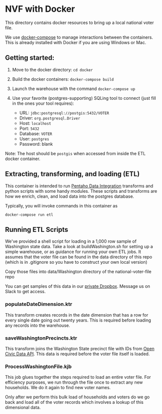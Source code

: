 # NVF with Docker

This directory contains docker resources to bring up a local national voter file.

We use [docker-compose](https://docs.docker.com/compose/) to manage interactions between the containers. This is already installed with Docker if you are using Windows or Mac.

## Getting started:

1. Move to the docker directory: `cd docker`
2. Build the docker containers: `docker-compose build`
3. Launch the warehouse with the command `docker-compose up`

4. Use your favorite (postgres-supporting) SQLing tool to connect (just fill in the ones your tool requires):

   * URL: `jdbc:postgresql://postgis:5432/VOTER` 
   * Driver: `org.postgresql.Driver`
   * Host: `localhost`
   * Port: `5432`
   * Database: `VOTER`
   * User: `postgres`
   * Password: blank

Note: The host should be `postgis` when accessed from inside the ETL docker container.

## Extracting, transforming, and loading (ETL)

This container is intended to run [Pentaho Data Integration](http://community.pentaho.com/projects/data-integration/) transforms and python scripts with some handy modules. These scripts and transforms are how we enrich, clean, and load data into the postgres database.

Typically, you will invoke commands in this container as 

`docker-compose run etl` 

## Running ETL Scripts

We've provided a shell script for loading in a 1,000 row sample of Washington state data. Take a look at buildWashington.sh for setting up a simple warehouse, or as guidance for running your own ETL jobs. It assumes that the voter file can be found in the data directory of this repo
(which is in .gitignore so you have to construct your own local version)

Copy those files into data/Washington directory of the national-voter-file repo

You can get samples of this data in our [private Dropbox](https://www.dropbox.com/work/getmovement%20Team%20Folder). Message us on Slack to get access.

### populateDateDimension.ktr
This transform creates records in the date dimension that has a row for every single date going out twenty years. This is required before loading any records into the warehouse.

### saveWashingtonPrecincts.ktr
This transform joins the Washington State precinct file with IDs from [Open Civic Data API](https://opencivicdata.readthedocs.io/en/latest/ocdids.html). This data is required before the voter file itself is loaded.


### ProcessWashingtonFile.kjb
This job glues together the steps required to load an entire voter file. For efficiency purposes, we run through the file once to extract any new households. We do it again to find new voter names.

Only after we perform this bulk load of households and voters do we go back and load all of the voter records which involves a lookup of this dimensional data.


